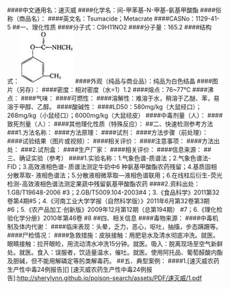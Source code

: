 ####中文通用名：速灭威
####化学名：间-甲苯基-N-甲基-氨基甲酸酯
####俗称（商品名）：
####英文名：Tsumacide；Metacrate
####CASNo：1129-41-5
##一、理化性质
####分子式：C9H11NO2
####分子量：165.2
####结构式：![结构式](./assets/duwu/速灭威/@0结构式.jpg)
####外观（纯品与商业品）：纯品为白色结晶
####图片（另存）：
####密度：相对密度（水=1）1.2
####熔点：76~77℃
####沸点：
####气味：
####可燃性：
####溶解性：难溶于水，稍溶于乙醚、苯，易溶于甲醇、乙醇。
####酸碱性：
####LD50：580mg/kg（大鼠经口）；268mg/kg（小鼠经口）；6000mg/kg（大鼠经皮） 
####中毒剂量（人）：
####致死剂量（人）：
####其他理化性质（特殊反应）：
##二、快速检测参考方法
###1.方法名称：
####方法原理：
####试剂：
####方法步骤（前处理）：
####试验结果（图片或视频）：
####相关评价：
####注意事项：
####方法出处：
###2.试剂盒：
####生产厂家：
####相关评价：
####信息来源：
##三、确证实验（参考）
####1.实验名称：1.气象色谱-质谱法；2.气象色谱法-FID；3.高效液相色谱- 质谱法测定牛奶中6 种氨基甲酸酯农药残留；4.基质固相分散萃取- 液相色谱法；5.分散液相微萃取—液相色谱联用；6.在线柱后衍生-荧光检测-高效液相色谱法测定果蔬中残留氨基甲酸酯农药
####2.资料出处：1.GB/T19648-2006 #3；2.GB/T5009.104-2003#4；3.《食品科学》2011第32卷第4期#5；4.《河南工业大学学报（自然科学版）》2011年6月第32卷第3期 #6；5.《农产品加工·创新版》2009年12月第12期（总第194期） #7；6.《理化检验化学分册》2010年第46卷 #8
##四、相关信息
####毒物来源：
####中毒机制及体内代谢：
####临床表现：头晕，乏力，恶心，呕吐，抽搐，步态蹒跚等。
####尸检情况：
####急救措施：皮肤接触：用肥皂水及清水彻底冲洗。就医。眼睛接触：拉开眼睑，用流动清水冲洗15分钟。就医。吸入：脱离现场至空气新鲜处。就医。食入：误服者，饮适量温水，催吐。就医。使用阿托品、葡萄醛酸内酯及胆碱，但不能用解磷定等肟类解毒药。 
##五、典型案例：
####1.[速灭威农药生产性中毒24例报告][]
[速灭威农药生产性中毒24例报告]:http://sherylynn.github.io/poison-search/assets/PDF/速灭威/1.pdf
